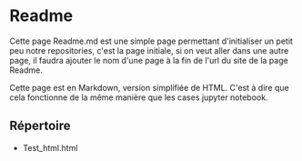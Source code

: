 # Readme

Cette page Readme.md est une simple page permettant d'initialiser un petit peu notre repositories, c'est la page initiale, si on veut aller dans une autre page, il faudra ajouter le nom d'une page à la fin de l'url du site de la page Readme.

Cette page est en Markdown, version simplifiée de HTML. C'est à dire que cela fonctionne de la même manière que les cases jupyter notebook.

## Répertoire
- Test_html.html

